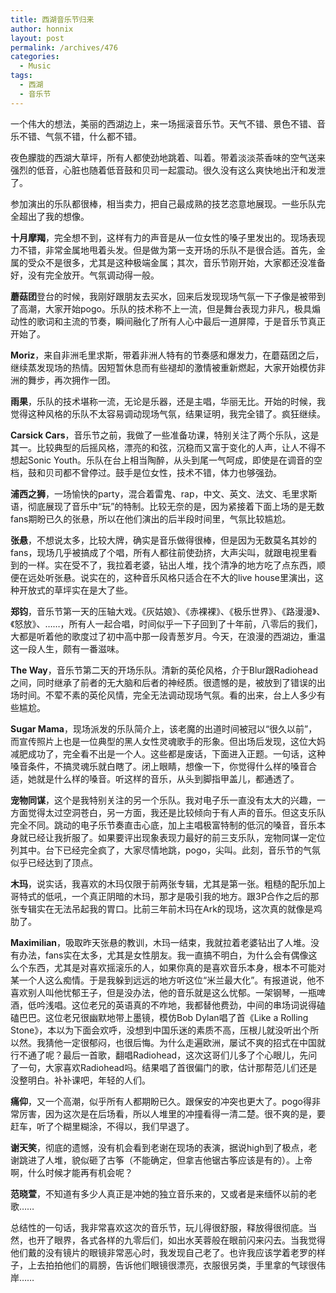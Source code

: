 ```yaml
---
title: 西湖音乐节归来
author: honnix
layout: post
permalink: /archives/476
categories:
  - Music
tags:
  - 西湖
  - 音乐节
---
```

一个伟大的想法，美丽的西湖边上，来一场摇滚音乐节。天气不错、景色不错、音乐不错、气氛不错，什么都不错。

夜色朦胧的西湖大草坪，所有人都使劲地跳着、叫着。带着淡淡茶香味的空气送来强烈的低音，心脏也随着低音鼓和贝司一起震动。很久没有这么爽快地出汗和发泄了。

参加演出的乐队都很棒，相当卖力，把自己最成熟的技艺恣意地展现。一些乐队完全超出了我的想像。

<!--more-->

**十月摩羯**，完全想不到，这样有力的声音是从一位女性的嗓子里发出的。现场表现力不错，非常金属地甩着头发。但是做为第一支开场的乐队不是很合适。首先，金属的受众不是很多，尤其是这种极端金属；其次，音乐节刚开始，大家都还没准备好，没有完全放开。气氛调动得一般。

**蘑菇团**登台的时候，我刚好跟朋友去买水，回来后发现现场气氛一下子像是被带到了高潮，大家开始pogo。乐队的技术称不上一流，但是舞台表现力非凡，极具煽动性的歌词和主流的节奏，瞬间融化了所有人心中最后一道屏障，于是音乐节真正开始了。

**Moriz**，来自非洲毛里求斯，带着非洲人特有的节奏感和爆发力，在蘑菇团之后，继续蒸发现场的热情。因短暂休息而有些褪却的激情被重新燃起，大家开始模仿非洲的舞步，再次拥作一团。

**雨果**，乐队的技术堪称一流，无论是乐器，还是主唱，华丽无比。开始的时候，我觉得这种风格的乐队不太容易调动现场气氛，结果证明，我完全错了。疯狂继续。

**Carsick Cars**，音乐节之前，我做了一些准备功课，特别关注了两个乐队，这是其一。比较典型的后摇风格，漂亮的和弦，沉稳而又富于变化的人声，让人不得不想起Sonic Youth。乐队在台上相当陶醉，从头到尾一气呵成，即使是在调音的空档，鼓和贝司都不曾停过。鼓手是位女性，技术不错，体力也够强劲。

**浦西之狮**，一场愉快的party，混合着雷鬼、rap，中文、英文、法文、毛里求斯语，彻底展现了音乐中“玩”的特制。比较无奈的是，因为紧接着下面上场的是无数fans期盼已久的张悬，所以在他们演出的后半段时间里，气氛比较尴尬。

**张悬**，不想说太多，比较大牌，确实是音乐做得很棒，但是因为无数莫名其妙的fans，现场几乎被搞成了个唱，所有人都往前使劲挤，大声尖叫，就跟电视里看到的一样。实在受不了，我拉着老婆，钻出人堆，找个清净的地方吃了点东西，顺便在远处听张悬。说实在的，这种音乐风格只适合在不大的live house里演出，这种开放式的草坪实在是大了些。

**郑钧**，音乐节第一天的压轴大戏。《灰姑娘》、《赤裸裸》、《极乐世界》、《路漫漫》、《怒放》、……，所有人一起合唱，时间似乎一下子回到了十年前，八零后的我们，大都是听着他的歌度过了初中高中那一段青葱岁月。今天，在浪漫的西湖边，重温这一段人生，颇有一番滋味。

**The Way**，音乐节第二天的开场乐队。清新的英伦风格，介于Blur跟Radiohead之间，同时继承了前者的无大脑和后者的神经质。很遗憾的是，被放到了错误的出场时间。不荤不素的英伦风情，完全无法调动现场气氛。看的出来，台上人多少有些尴尬。

**Sugar Mama**，现场派发的乐队简介上，该老魔的出道时间被冠以“很久以前”，而宣传照片上也是一位典型的黑人女性灵魂歌手的形象。但出场后发现，这位大妈减肥成功了，完全看不出是一个人。这些都是废话，下面进入正题。一句话，这种嗓音条件，不搞灵魂乐就白瞎了。闭上眼睛，想像一下，你觉得什么样的嗓音合适，她就是什么样的嗓音。听这样的音乐，从头到脚指甲盖儿，都通透了。

**宠物同谋**，这个是我特别关注的另一个乐队。我对电子乐一直没有太大的兴趣，一方面觉得太过空洞苍白，另一方面，我还是比较倾向于有人声的音乐。但这支乐队完全不同。跳动的电子乐节奏直击心底，加上主唱极富特制的低沉的嗓音，音乐本身就已经让我折服了。如果要评出现象表现力最好的前三支乐队，宠物同谋一定位列其中。台下已经完全疯了，大家尽情地跳，pogo，尖叫。此刻，音乐节的气氛似乎已经达到了顶点。

**木玛**，说实话，我喜欢的木玛仅限于前两张专辑，尤其是第一张。粗糙的配乐加上哥特式的低吼，一个真正阴暗的木玛，那才是吸引我的地方。跟3P合作之后的那张专辑实在无法吊起我的胃口。比前三年前木玛在Ark的现场，这次真的就像是鸡肋了。

**Maximilian**，吸取昨天张悬的教训，木玛一结束，我就拉着老婆钻出了人堆。没有办法，fans实在太多，尤其是女性朋友。我一直搞不明白，为什么会有偶像这么个东西，尤其是对喜欢摇滚乐的人，如果你真的是喜欢音乐本身，根本不可能对某一个人这么痴情。于是我躲到远远的地方听这位“米兰最大化”。有报道说，他不喜欢别人叫他忧郁王子，但是没办法，他的音乐就是这么忧郁。一架钢琴，一瓶啤酒，低吟浅唱。这位老兄的英语真的不咋地，我都替他费劲，中间的串场词说得磕磕巴巴。这位老兄很幽默地带上墨镜，模仿Bob Dylan唱了首《Like a Rolling Stone》，本以为下面会欢呼，没想到中国乐迷的素质不高，压根儿就没听出个所以然。我猜他一定很郁闷，也很后悔。为什么走遍欧洲，屡试不爽的招式在中国就行不通了呢？最后一首歌，翻唱Radiohead，这次这哥们儿多了个心眼儿，先问了一句，大家喜欢Radiohead吗。结果唱了首很偏门的歌，估计那帮范儿们还是没整明白。补补课吧，年轻的人们。

**痛仰**，又一个高潮，似乎所有人都期盼已久。跟保安的冲突也更大了。pogo得非常厉害，因为这次是在后场看，所以人堆里的冲撞看得一清二楚。很不爽的是，要赶车，听了个糊里糊涂，不得以，我们早退了。

**谢天笑**，彻底的遗憾，没有机会看到老谢在现场的表演，据说high到了极点，老谢跳进了人堆，貌似砸了古筝（不能确定，但拿吉他锯古筝应该是有的）。上帝啊，什么时候才能再有机会呢？

**范晓萱**，不知道有多少人真正是冲她的独立音乐来的，又或者是来缅怀以前的老歌……

总结性的一句话，我非常喜欢这次的音乐节，玩儿得很舒服，释放得很彻底。当然，也开了眼界，各式各样的九零后们，如出水芙蓉般在眼前闪来闪去。当我觉得他们戴的没有镜片的眼镜非常恶心时，我发现自己老了。也许我应该学着老罗的样子，上去拍拍他们的肩膀，告诉他们眼镜很漂亮，衣服很另类，手里拿的气球很伟岸……